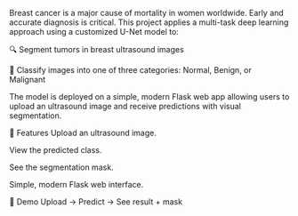 Breast cancer is a major cause of mortality in women worldwide. Early and accurate diagnosis is critical. This project applies a multi-task deep learning approach using a customized U-Net model to:

🔍 Segment tumors in breast ultrasound images

📌 Classify images into one of three categories: Normal, Benign, or Malignant

The model is deployed on a simple, modern Flask web app allowing users to upload an ultrasound image and receive predictions with visual segmentation.


🚀 Features
Upload an ultrasound image.

View the predicted class.

See the segmentation mask.

Simple, modern Flask web interface.


📸 Demo
Upload → Predict → See result + mask
